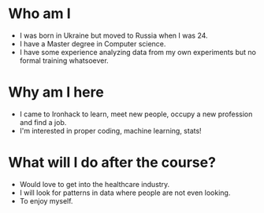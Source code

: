 
# Who am I

* I was born in Ukraine but moved to Russia when I was 24.
* I have a Master degree in Computer science.
* I have some experience analyzing data from my own experiments but no formal training whatsoever.

# Why am I here

* I came to Ironhack to learn, meet new people, occupy a new profession and find a job.
* I'm interested in proper coding, machine learning, stats!

# What will I do after the course?

* Would love to get into the healthcare industry.
* I will look for patterns in data where people are not even looking.
* To enjoy myself.
